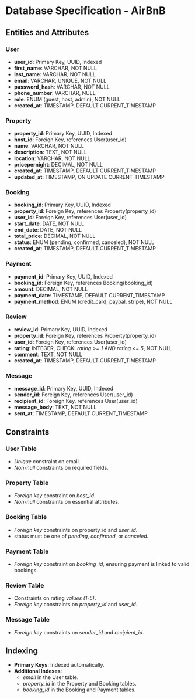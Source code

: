 # Database Specification - AirBnB

## Entities and Attributes

### User

- **user_id**: Primary Key, UUID, Indexed
- **first_name**: VARCHAR, NOT NULL
- **last_name**: VARCHAR, NOT NULL
- **email**: VARCHAR, UNIQUE, NOT NULL
- **password_hash**: VARCHAR, NOT NULL
- **phone_number**: VARCHAR, NULL
- **role**: ENUM (guest, host, admin), NOT NULL
- **created_at**: TIMESTAMP, DEFAULT CURRENT_TIMESTAMP

### Property

- **property_id**: Primary Key, UUID, Indexed
- **host_id**: Foreign Key, references User(user_id)
- **name**: VARCHAR, NOT NULL
- **description**: TEXT, NOT NULL
- **location**: VARCHAR, NOT NULL
- **pricepernight**: DECIMAL, NOT NULL
- **created_at**: TIMESTAMP, DEFAULT CURRENT_TIMESTAMP
- **updated_at**: TIMESTAMP, ON UPDATE CURRENT_TIMESTAMP

### Booking

- **booking_id**: Primary Key, UUID, Indexed
- **property_id**: Foreign Key, references Property(property_id)
- **user_id**: Foreign Key, references User(user_id)
- **start_date**: DATE, NOT NULL
- **end_date**: DATE, NOT NULL
- **total_price**: DECIMAL, NOT NULL
- **status**: ENUM (pending, confirmed, canceled), NOT NULL
- **created_at**: TIMESTAMP, DEFAULT CURRENT_TIMESTAMP

### Payment

- **payment_id**: Primary Key, UUID, Indexed
- **booking_id**: Foreign Key, references Booking(booking_id)
- **amount**: DECIMAL, NOT NULL
- **payment_date**: TIMESTAMP, DEFAULT CURRENT_TIMESTAMP
- **payment_method**: ENUM (credit_card, paypal, stripe), NOT NULL

### Review

- **review_id**: Primary Key, UUID, Indexed
- **property_id**: Foreign Key, references Property(property_id)
- **user_id**: Foreign Key, references User(user_id)
- **rating**: INTEGER, CHECK: _rating >= 1 AND rating <= 5_, NOT NULL
- **comment**: TEXT, NOT NULL
- **created_at**: TIMESTAMP, DEFAULT CURRENT_TIMESTAMP

### Message

- **message_id**: Primary Key, UUID, Indexed
- **sender_id**: Foreign Key, references User(user_id)
- **recipient_id**: Foreign Key, references User(user_id)
- **message_body**: TEXT, NOT NULL
- **sent_at**: TIMESTAMP, DEFAULT CURRENT_TIMESTAMP

## Constraints

### User Table

- _Unique_ constraint on email.
- _Non-null_ constraints on required fields.

### Property Table

- _Foreign key_ constraint on _host_id_.
- _Non-null_ constraints on essential attributes.

### Booking Table

- _Foreign key_ constraints on property_id and _user_id_.
- status must be one of _pending_, _confirmed_, or _canceled_.

### Payment Table

- _Foreign key_ constraint on _booking_id_, ensuring payment is linked to valid bookings.

### Review Table

- Constraints on rating _values (1-5)_.
- _Foreign key_ constraints on _property_id_ and _user_id_.

### Message Table

- _Foreign key_ constraints on _sender_id_ and _recipient_id_.

## Indexing

- **Primary Keys**: Indexed automatically.
- **Additional Indexes**:
  - _email_ in the User table.
  - _property_id_ in the Property and Booking tables.
  - _booking_id_ in the Booking and Payment tables.
